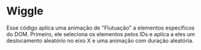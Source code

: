# Wiggle
Esse código aplica uma animação de "Flutuação" a elementos específicos do DOM. Primeiro, ele seleciona os elementos pelos IDs e aplica a eles um deslocamento aleatório no eixo X e uma animação com duração aleatória. 
